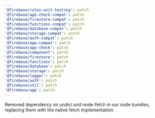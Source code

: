 ```yaml
---
'@firebase/rules-unit-testing': patch
'@firebase/app-check-compat': patch
'@firebase/firestore-compat': patch
'@firebase/functions-compat': patch
'@firebase/database-compat': patch
'@firebase/storage-compat': patch
'@firebase/auth-compat': patch
'@firebase/app-compat': patch
'@firebase/app-check': patch
'@firebase/component': patch
'@firebase/firestore': patch
'@firebase/functions': patch
'@firebase/database': patch
'@firebase/storage': patch
'@firebase/logger': patch
'@firebase/auth': patch
'@firebase/util': patch
'@firebase/app': patch
---
```


Removed dependency on undici and node-fetch in our node bundles, replacing them with the native fetch implementation.
